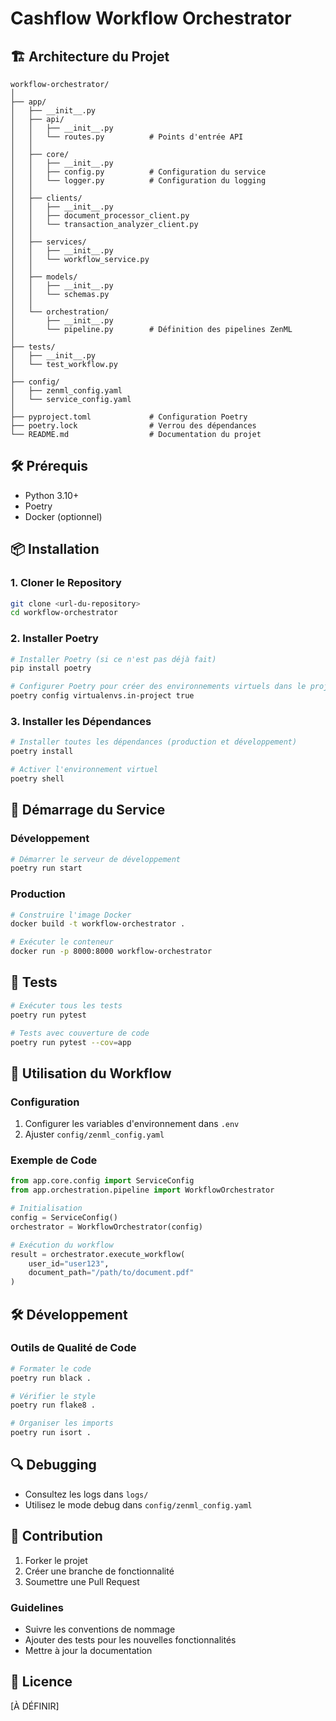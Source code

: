 # Cashflow Workflow Orchestrator

## 🏗️ Architecture du Projet

```
workflow-orchestrator/
│
├── app/
│   ├── __init__.py
│   ├── api/
│   │   ├── __init__.py
│   │   └── routes.py          # Points d'entrée API
│   │
│   ├── core/
│   │   ├── __init__.py
│   │   ├── config.py          # Configuration du service
│   │   └── logger.py          # Configuration du logging
│   │
│   ├── clients/
│   │   ├── __init__.py
│   │   ├── document_processor_client.py
│   │   └── transaction_analyzer_client.py
│   │
│   ├── services/
│   │   ├── __init__.py
│   │   └── workflow_service.py
│   │
│   ├── models/
│   │   ├── __init__.py
│   │   └── schemas.py
│   │
│   └── orchestration/
│       ├── __init__.py
│       └── pipeline.py        # Définition des pipelines ZenML
│
├── tests/
│   ├── __init__.py
│   └── test_workflow.py
│
├── config/
│   ├── zenml_config.yaml
│   └── service_config.yaml
│
├── pyproject.toml             # Configuration Poetry
├── poetry.lock                # Verrou des dépendances
└── README.md                  # Documentation du projet
```

## 🛠 Prérequis

- Python 3.10+
- Poetry
- Docker (optionnel)

## 📦 Installation

### 1. Cloner le Repository

```bash
git clone <url-du-repository>
cd workflow-orchestrator
```

### 2. Installer Poetry

```bash
# Installer Poetry (si ce n'est pas déjà fait)
pip install poetry

# Configurer Poetry pour créer des environnements virtuels dans le projet
poetry config virtualenvs.in-project true
```

### 3. Installer les Dépendances

```bash
# Installer toutes les dépendances (production et développement)
poetry install

# Activer l'environnement virtuel
poetry shell
```

## 🚀 Démarrage du Service

### Développement

```bash
# Démarrer le serveur de développement
poetry run start
```

### Production

```bash
# Construire l'image Docker
docker build -t workflow-orchestrator .

# Exécuter le conteneur
docker run -p 8000:8000 workflow-orchestrator
```

## 🧪 Tests

```bash
# Exécuter tous les tests
poetry run pytest

# Tests avec couverture de code
poetry run pytest --cov=app
```

## 📝 Utilisation du Workflow

### Configuration

1. Configurer les variables d'environnement dans `.env`
2. Ajuster `config/zenml_config.yaml`

### Exemple de Code

```python
from app.core.config import ServiceConfig
from app.orchestration.pipeline import WorkflowOrchestrator

# Initialisation
config = ServiceConfig()
orchestrator = WorkflowOrchestrator(config)

# Exécution du workflow
result = orchestrator.execute_workflow(
    user_id="user123", 
    document_path="/path/to/document.pdf"
)
```

## 🛠 Développement

### Outils de Qualité de Code

```bash
# Formater le code
poetry run black .

# Vérifier le style
poetry run flake8 .

# Organiser les imports
poetry run isort .
```

## 🔍 Debugging

- Consultez les logs dans `logs/`
- Utilisez le mode debug dans `config/zenml_config.yaml`

## 🤝 Contribution

1. Forker le projet
2. Créer une branche de fonctionnalité
3. Soumettre une Pull Request

### Guidelines

- Suivre les conventions de nommage
- Ajouter des tests pour les nouvelles fonctionnalités
- Mettre à jour la documentation

## 📄 Licence

[À DÉFINIR]
```

